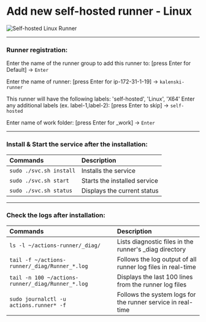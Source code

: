 # **Add new self-hosted runner - Linux**

![Self-hosted Linux Runner](GitHub-Actions-Templates/self-hosted-runners/self-hosted-runner-linux.png)

---

### **Runner registration:**

Enter the name of the runner group to add this runner to: [press Enter for Default] -> ``Enter``

Enter the name of runner: [press Enter for ip-172-31-1-19] -> ``kalenski-runner``

This runner will have the following labels: 'self-hosted', 'Linux', 'X64'
Enter any additional labels (ex. label-1,label-2): [press Enter to skip] -> ``self-hosted``

Enter name of work folder: [press Enter for _work] -> ``Enter``

---

### **Install & Start the service after the installation:**

|**Commands**                                        | **Description**                                             |
|:---------------------------------------------------| :-----------------------------------------------------------|
|``sudo ./svc.sh install``                           | Installs the service                                        |
|``sudo ./svc.sh start``                             | Starts the installed service                                |
|``sudo ./svc.sh status``                            | Displays the current status                                 |

---

### **Check the logs after installation:**

|**Commands**                                        | **Description**                                             |
|:---------------------------------------------------| :-----------------------------------------------------------|
|``ls -l ~/actions-runner/_diag/``                   | Lists diagnostic files in the runner's _diag directory      |
|``tail -f ~/actions-runner/_diag/Runner_*.log``     | Follows the log output of all runner log files in real-time |
|``tail -n 100 ~/actions-runner/_diag/Runner_*.log`` | Displays the last 100 lines from the runner log files       |
|``sudo journalctl -u actions.runner* -f``           | Follows the system logs for the runner service in real-time |